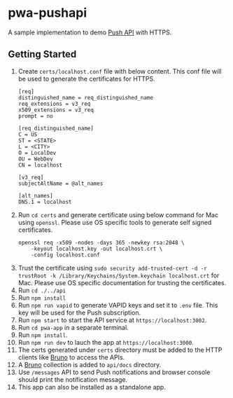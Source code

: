 # pwa-pushapi
A sample implementation to demo [Push API](https://developer.mozilla.org/en-US/docs/Web/API/Push_API) with HTTPS.

## Getting Started

1. Create `certs/localhost.conf` file with below content. This conf file will be used to generate the certificates for HTTPS.
    ```
    [req]
    distinguished_name = req_distinguished_name
    req_extensions = v3_req
    x509_extensions = v3_req
    prompt = no

    [req_distinguished_name]
    C = US
    ST = <STATE>
    L = <CITY>
    O = LocalDev
    OU = WebDev
    CN = localhost

    [v3_req]
    subjectAltName = @alt_names

    [alt_names]
    DNS.1 = localhost
    ```
2. Run `cd certs` and generate certificate using below command for Mac using `openssl`. Please use OS specific tools to generate self signed certificates.
    ```
    openssl req -x509 -nodes -days 365 -newkey rsa:2048 \
        -keyout localhost.key -out localhost.crt \
        -config localhost.conf
    ```
3. Trust the certificate using `sudo security add-trusted-cert -d -r trustRoot -k /Library/Keychains/System.keychain localhost.crt` for Mac. Please use OS specific documentation for trusting the certificates.
4. Run `cd ./../api`
5. Run `npm install`
6. Run `npm run vapid` to generate VAPID keys and set it to `.env` file. This key will be used for the Push subscription.
7. Run `npm start` to start the API service at `https://localhost:3002`.
8. Run `cd pwa-app` in a separate terminal.
9. Run `npm install`.
10. Run `npm run dev` to lauch the app at `https://localhost:3000`.
11. The certs generated under `certs` directory must be added to the HTTP clients like [Bruno](https://www.usebruno.com/) to access the APIs.
12. A [Bruno](https://www.usebruno.com/) collection is added to `api/docs` directory.
13. Use `/messages` API to send Push notifications and browser console should print the notification message.
14. This app can also be installed as a standalone app.
